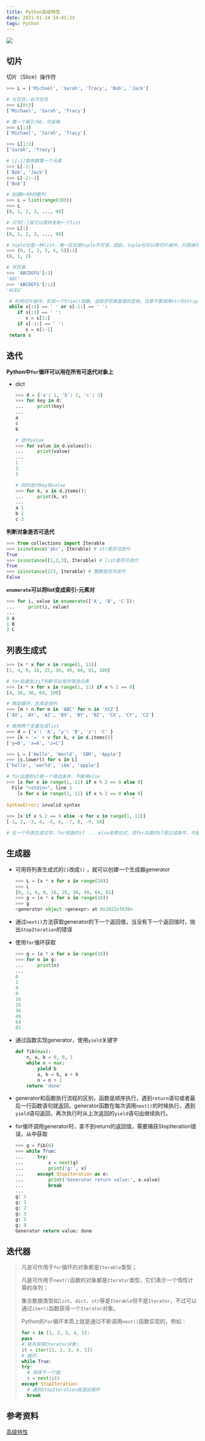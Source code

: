 ```yaml
---
title: Python高级特性
date: 2021-01-24 14:41:23
tags: Python
---
```


![](https://oss.forestyoung.top/aircraft-5336532_1920.jpg)

<!--more-->

## 切片

切片（Slice）操作符

```python
>>> L = ['Michael', 'Sarah', 'Tracy', 'Bob', 'Jack']

# 左包含，右不包含
>>> L[0:3]
['Michael', 'Sarah', 'Tracy']

# 第一个索引为0，可省略
>>> L[:3]
['Michael', 'Sarah', 'Tracy']

>>> L[1:3]
['Sarah', 'Tracy']

# L[-1]取倒数第一个元素
>>> L[-2:]
['Bob', 'Jack']
>>> L[-2:-1]
['Bob']

# 创建0~99的数列
>>> L = list(range(100))
>>> L
[0, 1, 2, 3, ..., 99]

# 只写[:]就可以原样复制一个list
>>> L[:]
[0, 1, 2, 3, ..., 99]

# tuple也是一种list，唯一区别是tuple不可变。因此，tuple也可以用切片操作，只是操作的结果仍是tuple
>>> (0, 1, 2, 3, 4, 5)[:3]
(0, 1, 2)

# 字符串
>>> 'ABCDEFG'[:3]
'ABC'
>>> 'ABCDEFG'[::2]
'ACEG'
```

```python
 # 利用切片操作，实现一个trim()函数，去除字符串首尾的空格，注意不要调用str的strip()方法：
 while s[:1] == ' ' or s[-1:] == ' ':   
    if s[:1] == ' ':
       s = s[1:]
    if s[-1:] == ' ':
       s = s[:-1]
 return s
```

## 迭代

**Python中`for`循环可以用在所有可迭代对象上**

- dict

  ```python
  >>> d = {'a': 1, 'b': 2, 'c': 3}
  >>> for key in d:
  ...     print(key)
  ...
  a
  c
  b
  
  # 迭代value
  >>> for value in d.values():
  ...     print(value)
  ...
  1
  3
  2
  
  # 同时迭代key和value
  >>> for k, v in d.items():
  ...     print(k, v)
  ...
  a 1
  b 2
  c 3
  ```

**判断对象是否可迭代**

```python
>>> from collections import Iterable
>>> isinstance('abc', Iterable) # str是否可迭代
True
>>> isinstance([1,2,3], Iterable) # list是否可迭代
True
>>> isinstance(123, Iterable) # 整数是否可迭代
False
```

**`enumerate`可以将list变成索引-元素对**

```python
>>> for i, value in enumerate(['A', 'B', 'C']):
...     print(i, value)
...
0 A
1 B
2 C
```

## 列表生成式

```python
>>> [x * x for x in range(1, 11)]
[1, 4, 9, 16, 25, 36, 49, 64, 81, 100]

# for后面加上if判断可以用作筛选元素
>>> [x * x for x in range(1, 11) if x % 2 == 0]
[4, 16, 36, 64, 100]

# 两层循环，生成全排列
>>> [m + n for m in 'ABC' for n in 'XYZ']
['AX', 'AY', 'AZ', 'BX', 'BY', 'BZ', 'CX', 'CY', 'CZ']

# 使用两个变量生成list
>>> d = {'x': 'A', 'y': 'B', 'z': 'C' }
>>> [k + '=' + v for k, v in d.items()]
['y=B', 'x=A', 'z=C']

>>> L = ['Hello', 'World', 'IBM', 'Apple']
>>> [s.lower() for s in L]
['hello', 'world', 'ibm', 'apple']

# for后面的if是一个筛选条件，不能带else
>>> [x for x in range(1, 11) if x % 2 == 0 else 0]
  File "<stdin>", line 1
    [x for x in range(1, 11) if x % 2 == 0 else 0]
                                              ^
SyntaxError: invalid syntax
  
>>> [x if x % 2 == 0 else -x for x in range(1, 11)]
[-1, 2, -3, 4, -5, 6, -7, 8, -9, 10]

# 在一个列表生成式中，for前面的if ... else是表达式，而for后面的if是过滤条件，不能带else
```

## 生成器

- 可用将列表生成式的`[]`改成`()` ，就可以创建一个生成器generator

  ```python
  >>> L = [x * x for x in range(10)]
  >>> L
  [0, 1, 4, 9, 16, 25, 36, 49, 64, 81]
  >>> g = (x * x for x in range(10))
  >>> g
  <generator object <genexpr> at 0x1022ef630>
  ```

- 通过`next()`方法获取generator的下一个返回值，当没有下一个返回值时，抛出`StopIteration`的错误

- 使用`for`循环获取

  ```python
  >>> g = (x * x for x in range(10))
  >>> for n in g:
  ...     print(n)
  ... 
  0
  1
  4
  9
  16
  25
  36
  49
  64
  81
  
  ```

- 通过函数实现generator，使用`yield`关键字

  ```python
  def fib(max):
      n, a, b = 0, 0, 1
      while n < max:
          yield b
          a, b = b, a + b
          n = n + 1
      return 'done'
  ```

- generator和函数执行流程的区别，函数是顺序执行，遇到`return`语句或者最后一行函数语句就返回，generator函数在每次调用`next()`的时候执行，遇到`yield`语句返回，再次执行时从上次返回的`yield`语句出继续执行。

- for循环调用generator时，拿不到return的返回值，需要捕获StopIteration错误，从中获取

  ```python
  >>> g = fib(6)
  >>> while True:
  ...     try:
  ...         x = next(g)
  ...         print('g:', x)
  ...     except StopIteration as e:
  ...         print('Generator return value:', e.value)
  ...         break
  ...
  g: 1
  g: 1
  g: 2
  g: 3
  g: 5
  g: 8
  Generator return value: done
  ```

## 迭代器

>凡是可作用于`for`循环的对象都是`Iterable`类型；
>
>凡是可作用于`next()`函数的对象都是`Iterator`类型，它们表示一个惰性计算的序列；
>
>集合数据类型如`list`、`dict`、`str`等是`Iterable`但不是`Iterator`，不过可以通过`iter()`函数获得一个`Iterator`对象。
>
>Python的`for`循环本质上就是通过不断调用`next()`函数实现的，例如：
>
>```python
>for x in [1, 2, 3, 4, 5]:
>pass
># 首先获得Iterator对象:
>it = iter([1, 2, 3, 4, 5])
># 循环:
>while True:
>try:
>   # 获得下一个值:
>   x = next(it)
>except StopIteration:
>   # 遇到StopIteration就退出循环
>   break
>```

## 参考资料

[高级特性](https://www.liaoxuefeng.com/wiki/1016959663602400/1017269809315232)

